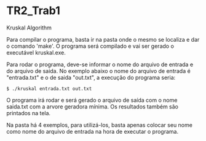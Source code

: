 # TR2_Trab1
Kruskal Algorithm

Para compilar o programa, basta ir na pasta onde o mesmo se localiza e dar o comando 'make'. 
O programa será compilado e vai ser gerado o executável kruskal.exe.

Para rodar o programa, deve-se informar o nome do arquivo de entrada e do arquivo de saida. No exemplo abaixo o nome do arquivo de entrada é "entrada.txt" e o de saida "out.txt", a execução do programa seria:

	$ ./kruskal entrada.txt out.txt

O programa irá rodar e será gerado o arquivo de saída com o nome saida.txt com a arvore geradora mínima.
Os resultados também são printados na tela.


Na pasta há 4 exemplos, para utilizá-los, basta apenas colocar seu nome como nome do arquivo de entrada na hora de executar o programa. 
